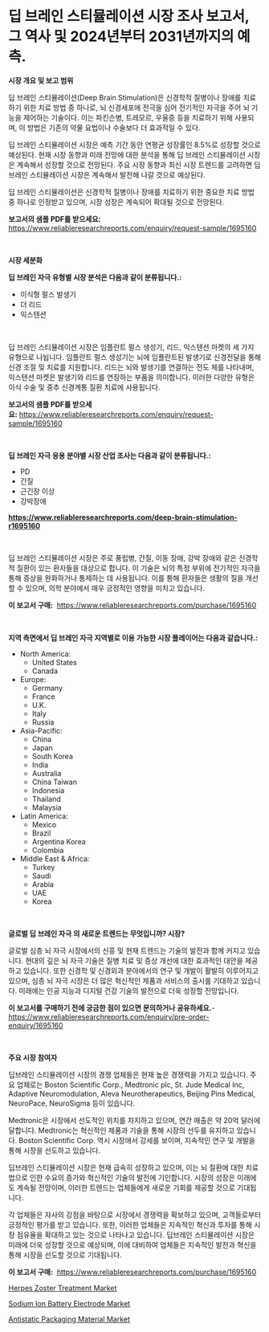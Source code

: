 <p><h1>딥 브레인 스티뮬레이션 시장 조사 보고서, 그 역사 및 2024년부터 2031년까지의 예측.</h1></p><p><strong>시장 개요 및 보고 범위</strong></p>
<p><p>딥 브레인 스티뮬레이션(Deep Brain Stimulation)은 신경학적 질병이나 장애를 치료하기 위한 치료 방법 중 하나로, 뇌 신경세포에 전극을 심어 전기적인 자극을 주어 뇌 기능을 제어하는 기술이다. 이는 파킨슨병, 트레모르, 우울증 등을 치료하기 위해 사용되며, 이 방법은 기존의 약물 요법이나 수술보다 더 효과적일 수 있다.</p><p>딥 브레인 스티뮬레이션 시장은 예측 기간 동안 연평균 성장률인 8.5%로 성장할 것으로 예상된다. 현재 시장 동향과 미래 전망에 대한 분석을 통해 딥 브레인 스티뮬레이션 시장은 계속해서 성장할 것으로 전망된다. 주요 시장 동향과 최신 시장 트렌드를 고려하면 딥 브레인 스티뮬레이션 시장은 계속해서 발전해 나갈 것으로 예상된다.</p><p>딥 브레인 스티뮬레이션은 신경학적 질병이나 장애를 치료하기 위한 중요한 치료 방법 중 하나로 인정받고 있으며, 시장 성장은 계속되어 확대될 것으로 전망된다.</p></p>
<p><strong>보고서의 샘플 PDF를 받으세요:</strong> <a href="https://www.reliableresearchreports.com/enquiry/request-sample/1695160">https://www.reliableresearchreports.com/enquiry/request-sample/1695160</a></p>
<p>&nbsp;</p>
<p><strong>시장 세분화</strong></p>
<p><strong>딥 브레인 자극 유형별 시장 분석은 다음과 같이 분류됩니다.:</strong></p>
<p><ul><li>이식형 펄스 발생기</li><li>더 리드</li><li>익스텐션</li></ul></p>
<p>&nbsp;</p>
<p><p>딥 브레인 스티뮬레이션 시장은 임플란트 펄스 생성기, 리드, 익스텐션 마켓의 세 가지 유형으로 나뉩니다. 임플란트 펄스 생성기는 뇌에 임플란트된 발생기로 신경전달을 통해 신경 조절 및 치료를 지원합니다. 리드는 뇌와 발생기를 연결하는 전도 체를 나타내며, 익스텐션 마켓은 발생기와 리드를 연장하는 부품을 의미합니다. 이러한 다양한 유형은 이식 수술 및 중추 신경계통 질환 치료에 사용됩니다.</p></p>
<p><strong>보고서의 샘플 PDF를 받으세요:</strong>&nbsp;<a href="https://www.reliableresearchreports.com/enquiry/request-sample/1695160">https://www.reliableresearchreports.com/enquiry/request-sample/1695160</a></p>
<p>&nbsp;</p>
<p><strong> 딥 브레인 자극 응용 분야별 시장 산업 조사는 다음과 같이 분류됩니다.:</strong></p>
<p><ul><li>PD</li><li>간질</li><li>근긴장 이상</li><li>강박장애</li></ul></p>
<p><strong><a href="https://www.reliableresearchreports.com/deep-brain-stimulation-r1695160">https://www.reliableresearchreports.com/deep-brain-stimulation-r1695160</a></strong></p>
<p>&nbsp;</p>
<p><p>딥 브레인 스티뮬레이션 시장은 주로 풍립병, 간질, 이동 장애, 강박 장애와 같은 신경학적 질환이 있는 환자들을 대상으로 합니다. 이 기술은 뇌의 특정 부위에 전기적인 자극을 통해 증상을 완화하거나 통제하는 데 사용됩니다. 이를 통해 환자들은 생활의 질을 개선할 수 있으며, 의학 분야에서 매우 긍정적인 영향을 미치고 있습니다.</p></p>
<p><strong>이 보고서 구매:</strong>&nbsp; <a href="https://www.reliableresearchreports.com/purchase/1695160">https://www.reliableresearchreports.com/purchase/1695160</a></p>
<p>&nbsp;</p>
<p><strong>지역 측면에서 딥 브레인 자극 지역별로 이용 가능한 시장 플레이어는 다음과 같습니다.:</strong></p>
<p><ul>
    <li>
        North America:
        <ul>
            <li>United States</li>
            <li>Canada</li>
        </ul>
    </li>
    <li>
        Europe:
        <ul>
            <li>Germany</li>
            <li>France</li>
            <li>U.K.</li>
            <li>Italy</li>
            <li>Russia</li>
        </ul>
    </li>
    <li>
        Asia-Pacific:
        <ul>
            <li>China</li>
            <li>Japan</li>
            <li>South Korea</li>
            <li>India</li>
            <li>Australia</li>
            <li>China Taiwan</li>
            <li>Indonesia</li>
            <li>Thailand</li>
            <li>Malaysia</li>
        </ul>
    </li>
    <li>
        Latin America:
        <ul>
            <li>Mexico</li>
            <li>Brazil</li>
            <li>Argentina Korea</li>
            <li>Colombia</li>
        </ul>
    </li>
    <li>
        Middle East & Africa:
        <ul>
            <li>Turkey</li>
            <li>Saudi</li>
            <li>Arabia</li>
            <li>UAE</li>
            <li>Korea</li>
        </ul>
    </li>
    </ul></p>
<p>&nbsp;</p>
<p><strong>글로벌 딥 브레인 자극 의 새로운 트렌드는 무엇입니까? 시장?</strong></p>
<p><p>글로벌 심층 뇌 자극 시장에서의 신흥 및 현재 트렌드는 기술의 발전과 함께 커지고 있습니다. 현대의 깊은 뇌 자극 기술은 질병 치료 및 증상 개선에 대한 효과적인 대안을 제공하고 있습니다. 또한 신경학 및 신경외과 분야에서의 연구 및 개발이 활발히 이루어지고 있으며, 심층 뇌 자극 시장은 더 많은 혁신적인 제품과 서비스의 출시를 기대하고 있습니다. 미래에는 인공 지능과 디지털 건강 기술의 발전으로 더욱 성장할 전망입니다.</p></p>
<p><strong>이 보고서를 구매하기 전에 궁금한 점이 있으면 문의하거나 공유하세요.</strong>- <a href="https://www.reliableresearchreports.com/enquiry/pre-order-enquiry/1695160">https://www.reliableresearchreports.com/enquiry/pre-order-enquiry/1695160</a></p>
<p>&nbsp;</p>
<p><strong>주요 시장 참여자</strong></p>
<p><p>딥브레인 스티뮬레이션 시장의 경쟁 업체들은 현재 높은 경쟁력을 가지고 있습니다. 주요 업체로는 Boston Scientific Corp., Medtronic plc, St. Jude Medical Inc, Adaptive Neuromodulation, Aleva Neurotherapeutics, Beijing Pins Medical, NeuroPace, NeuroSigma 등이 있습니다.</p><p>Medtronic은 시장에서 선도적인 위치를 차지하고 있으며, 연간 매출은 약 20억 달러에 달합니다. Medtronic는 혁신적인 제품과 기술을 통해 시장의 선두를 유지하고 있습니다. Boston Scientific Corp. 역시 시장에서 강세를 보이며, 지속적인 연구 및 개발을 통해 시장을 선도하고 있습니다.</p><p>딥브레인 스티뮬레이션 시장은 현재 급속히 성장하고 있으며, 이는 뇌 질환에 대한 치료법으로 인한 수요의 증가와 혁신적인 기술의 발전에 기인합니다. 시장의 성장은 미래에도 계속될 전망이며, 이러한 트렌드는 업체들에게 새로운 기회를 제공할 것으로 기대됩니다.</p><p>각 업체들은 자사의 강점을 바탕으로 시장에서 경쟁력을 확보하고 있으며, 고객들로부터 긍정적인 평가를 받고 있습니다. 또한, 이러한 업체들은 지속적인 혁신과 투자를 통해 시장 점유율을 확대하고 있는 것으로 나타나고 있습니다. 딥브레인 스티뮬레이션 시장은 미래에 더욱 성장할 것으로 예상되며, 이에 대비하여 업체들은 지속적인 발전과 혁신을 통해 시장을 선도할 것으로 기대됩니다.</p></p>
<p><strong>이 보고서 구매:</strong>&nbsp;&nbsp;<a href="https://www.reliableresearchreports.com/purchase/1695160">https://www.reliableresearchreports.com/purchase/1695160</a></p>
<p><p><a href="https://github.com/lataunyatinikmelvin59ilbd0dv/Market-Research-Report-List-2/blob/main/herpes-zoster-treatment-market.md">Herpes Zoster Treatment Market</a></p><p><a href="https://www.linkedin.com/pulse/sodium-ion-battery-electrode-market-size-share-amp-trends-iy98e?trackingId=FxKhj4PWqSAw%2BP5BtrpYvg%3D%3D">Sodium Ion Battery Electrode Market</a></p><p><a href="https://www.linkedin.com/pulse/antistatic-packaging-material-market-size-focuses-dynamics-uhkfe?trackingId=8V%2B4SFbq0rDvAS%2Br8x6eMA%3D%3D">Antistatic Packaging Material Market</a></p></p>